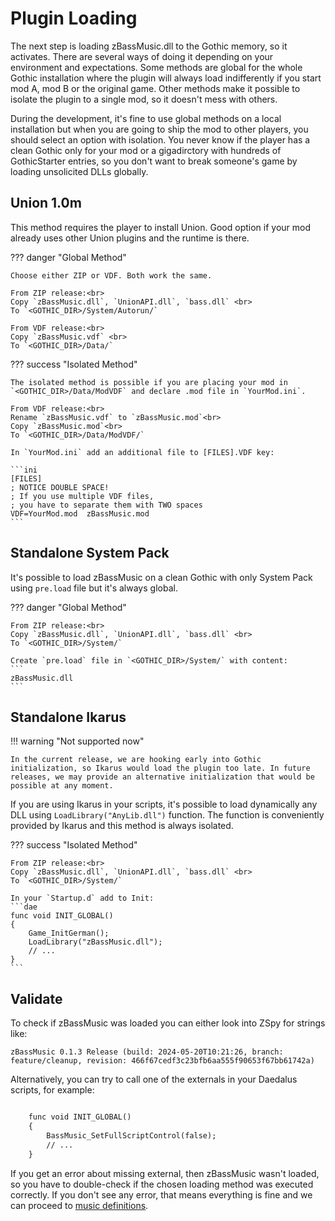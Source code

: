 # Plugin Loading

The next step is loading zBassMusic.dll to the Gothic memory, so it activates. There are several ways of doing it depending on 
your environment and expectations. Some methods are global for the whole Gothic installation where the plugin will always load
indifferently if you start mod A, mod B or the original game. Other methods make it possible to isolate the plugin to a single
mod, so it doesn't mess with others.

During the development, it's fine to use global methods on a local installation but when you are going to ship the mod to other
players, you should select an option with isolation. You never know if the player has a clean Gothic only for your mod or a gigadirctory 
with hundreds of GothicStarter entries, so you don't want to break someone's game by loading unsolicited DLLs globally.

## Union 1.0m

This method requires the player to install Union. Good option if your mod already uses other Union plugins and the runtime is there.

??? danger "Global Method"

    Choose either ZIP or VDF. Both work the same.

    From ZIP release:<br>
    Copy `zBassMusic.dll`, `UnionAPI.dll`, `bass.dll` <br>
    To `<GOTHIC_DIR>/System/Autorun/`

    From VDF release:<br>
    Copy `zBassMusic.vdf` <br>
    To `<GOTHIC_DIR>/Data/`

??? success "Isolated Method"

    The isolated method is possible if you are placing your mod in `<GOTHIC_DIR>/Data/ModVDF` and declare .mod file in `YourMod.ini`.

    From VDF release:<br>
    Rename `zBassMusic.vdf` to `zBassMusic.mod`<br>
    Copy `zBassMusic.mod`<br>
    To `<GOTHIC_DIR>/Data/ModVDF/`

    In `YourMod.ini` add an additional file to [FILES].VDF key:

    ```ini
    [FILES]
    ; NOTICE DOUBLE SPACE!
    ; If you use multiple VDF files, 
    ; you have to separate them with TWO spaces
    VDF=YourMod.mod  zBassMusic.mod 
    ```

## Standalone System Pack

It's possible to load zBassMusic on a clean Gothic with only System Pack using `pre.load` 
file but it's always global.

??? danger "Global Method"

    From ZIP release:<br>
    Copy `zBassMusic.dll`, `UnionAPI.dll`, `bass.dll` <br>
    To `<GOTHIC_DIR>/System/`

    Create `pre.load` file in `<GOTHIC_DIR>/System/` with content:
    ```
    zBassMusic.dll
    ```

## Standalone Ikarus

!!! warning "Not supported now"

    In the current release, we are hooking early into Gothic initialization, so Ikarus would load the plugin too late. In future releases, we may provide an alternative initialization that would be possible at any moment.

If you are using Ikarus in your scripts, it's possible to load dynamically any DLL using `LoadLibrary("AnyLib.dll")` function.
The function is conveniently provided by Ikarus and this method is always isolated.

??? success "Isolated Method"

    From ZIP release:<br>
    Copy `zBassMusic.dll`, `UnionAPI.dll`, `bass.dll` <br>
    To `<GOTHIC_DIR>/System/`

    In your `Startup.d` add to Init:
    ```dae
    func void INIT_GLOBAL()
    {
	    Game_InitGerman();
        LoadLibrary("zBassMusic.dll");
        // ...
    }
    ```
 
## Validate

To check if zBassMusic was loaded you can either look into ZSpy for strings like:
```
zBassMusic 0.1.3 Release (build: 2024-05-20T10:21:26, branch: feature/cleanup, revision: 466f67cedf3c23bfb6aa555f90653f67bb61742a)
```

Alternatively, you can try to call one of the externals in your Daedalus scripts, for example:
```dae

    func void INIT_GLOBAL()
    {   
        BassMusic_SetFullScriptControl(false);
        // ...
    }
```

If you get an error about missing external, then zBassMusic wasn't loaded, so you have to double-check if the chosen loading method 
was executed correctly. If you don't see any error, that means everything is fine and we can proceed to [music definitions](music-definition.md).